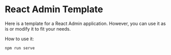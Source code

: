 # React Admin Template

Here is a template for a React Admin application.
However, you can use it as is or modify it to fit your needs.

How to use it:

```
npm run serve
```
